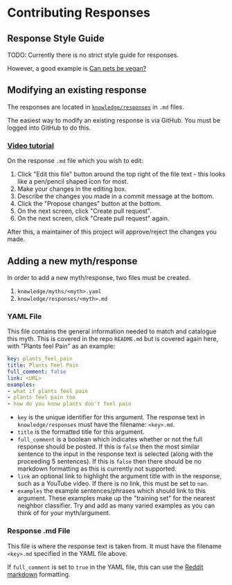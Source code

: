 # Contributing Responses

## Response Style Guide

TODO: Currently there is no strict style guide for responses.

However, a good example is [Can pets be vegan?](https://github.com/veganhacktivists/animalsupportbot/blob/master/knowledge/responses/can_pets_be_vegan.md)

## Modifying an existing response

The responses are located in [`knowledge/responses`](https://github.com/veganhacktivists/animalsupportbot/tree/master/knowledge/responses) in `.md` files.

The easiest way to modify an existing response is via GitHub. You must be logged into GitHub to do this. 

### [Video tutorial](https://streamable.com/9kikno)

On the response `.md` file which you wish to edit:
   1. Click "Edit this file" button around the top right of the file text - this looks like a pen/pencil shaped icon for most.
   2. Make your changes in the editing box.
   3. Describe the changes you made in a commit message at the bottom.
   4. Click the "Propose changes" button at the bottom.
   5. On the next screen, click "Create pull request".
   6. On the next screen, click "Create pull request" again.

After this, a maintainer of this project will approve/reject the changes you made.


## Adding a new myth/response

In order to add a new myth/response, two files must be created.

  1. `knowledge/myths/<myth>.yaml`
  2. `knowledge/responses/<myth>.md`

### YAML File

This file contains the general information needed to match and catalogue this myth. This is covered in the repo `README.md` but is covered again here, with "Plants feel Pain" as an example:

```yaml
key: plants_feel_pain
title: Plants Feel Pain 
full_comment: false 
link: <URL> 
examples:
- what if plants feel pain
- plants feel pain too
- how do you know plants don't feel pain
```

- `key` is the unique identifier for this argument. The response text in `knowledge/responses` must have the filename: `<key>.md`.
- `title` is the formatted title for this argument.
- `full_comment` is a boolean which indicates whether or not the full response should be posted. If this is `false` then the most similar sentence to the input in the response text is selected (along with the proceeding 5 sentences). If this is `false` then there should be no markdown formatting as this is currently not supported.
- `link` an optional link to highlight the argument title with in the response, such as a YouTube video. If there is no link, this must be set to `nan`.
- `examples` the example sentences/phrases which should link to this argument. These examples make up the "training set" for the nearest neighbor classifier. Try and add as many varied examples as you can think of for your myth/argument.

### Response .md File

This file is where the response text is taken from. It must have the filename `<key>.md` specified in the YAML file above.

If `full_comment` is set to `true` in the YAML file, this can use the [Reddit markdown](https://reddit.com/wiki/markdown) formatting.
